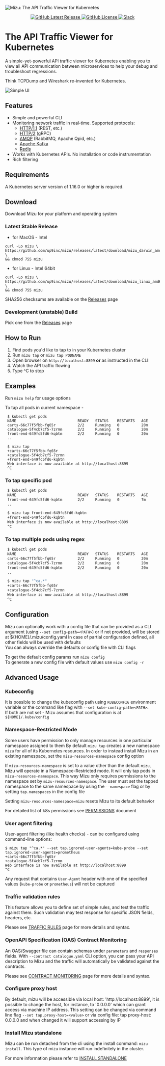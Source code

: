 ![Mizu: The API Traffic Viewer for Kubernetes](assets/mizu-logo.svg)

<p align="center">
    <a href="https://github.com/up9inc/mizu/releases/latest">
        <img alt="GitHub Latest Release" src="https://img.shields.io/github/v/release/up9inc/mizu?logo=GitHub&style=flat-square">
    </a>
    <a href="https://github.com/up9inc/mizu/blob/main/LICENSE">
        <img alt="GitHub License" src="https://img.shields.io/github/license/up9inc/mizu?logo=GitHub&style=flat-square">
    </a>
    <a href="https://join.slack.com/t/up9/shared_invite/zt-tfjnduli-QzlR8VV4Z1w3YnPIAJfhlQ">
      <img alt="Slack" src="https://img.shields.io/badge/slack-join_chat-white.svg?logo=slack&style=social">
    </a>
</p>

# The API Traffic Viewer for Kubernetes

A simple-yet-powerful API traffic viewer for Kubernetes enabling you to view all API communication between microservices to help your debug and troubleshoot regressions.

Think TCPDump and Wireshark re-invented for Kubernetes.

![Simple UI](assets/mizu-ui.png)

## Features

- Simple and powerful CLI
- Monitoring network traffic in real-time. Supported protocols:
  - [HTTP/1.1](https://datatracker.ietf.org/doc/html/rfc2616) (REST, etc.)
  - [HTTP/2](https://datatracker.ietf.org/doc/html/rfc7540) (gRPC)
  - [AMQP](https://www.rabbitmq.com/amqp-0-9-1-reference.html) (RabbitMQ, Apache Qpid, etc.)
  - [Apache Kafka](https://kafka.apache.org/protocol)
  - [Redis](https://redis.io/topics/protocol)
- Works with Kubernetes APIs. No installation or code instrumentation
- Rich filtering

## Requirements

A Kubernetes server version of 1.16.0 or higher is required.

## Download

Download Mizu for your platform and operating system

### Latest Stable Release

* for MacOS - Intel 
```
curl -Lo mizu \
https://github.com/up9inc/mizu/releases/latest/download/mizu_darwin_amd64 \
&& chmod 755 mizu
```
 
* for Linux - Intel 64bit
```
curl -Lo mizu \
https://github.com/up9inc/mizu/releases/latest/download/mizu_linux_amd64 \
&& chmod 755 mizu
``` 

SHA256 checksums are available on the [Releases](https://github.com/up9inc/mizu/releases) page

### Development (unstable) Build
Pick one from the [Releases](https://github.com/up9inc/mizu/releases) page

## How to Run

1. Find pods you'd like to tap to in your Kubernetes cluster
2. Run `mizu tap` or `mizu tap PODNAME`
3. Open browser on `http://localhost:8899` **or** as instructed in the CLI
4. Watch the API traffic flowing
5. Type ^C to stop

## Examples

Run `mizu help` for usage options

To tap all pods in current namespace - 
``` 
 $ kubectl get pods 
 NAME                            READY   STATUS    RESTARTS   AGE
 carts-66c77f5fbb-fq65r          2/2     Running   0          20m
 catalogue-5f4cb7cf5-7zrmn       2/2     Running   0          20m
 front-end-649fc5fd6-kqbtn       2/2     Running   0          20m
 ..

 $ mizu tap
 +carts-66c77f5fbb-fq65r
 +catalogue-5f4cb7cf5-7zrmn
 +front-end-649fc5fd6-kqbtn
 Web interface is now available at http://localhost:8899
 ^C
```


### To tap specific pod
```bash
 $ kubectl get pods 
 NAME                            READY   STATUS    RESTARTS   AGE
 front-end-649fc5fd6-kqbtn       2/2     Running   0          7m
 ..

 $ mizu tap front-end-649fc5fd6-kqbtn
 +front-end-649fc5fd6-kqbtn
 Web interface is now available at http://localhost:8899
 ^C
```

### To tap multiple pods using regex
```bash
 $ kubectl get pods 
 NAME                            READY   STATUS    RESTARTS   AGE
 carts-66c77f5fbb-fq65r          2/2     Running   0          20m
 catalogue-5f4cb7cf5-7zrmn       2/2     Running   0          20m
 front-end-649fc5fd6-kqbtn       2/2     Running   0          20m
 ..

 $ mizu tap "^ca.*"
 +carts-66c77f5fbb-fq65r
 +catalogue-5f4cb7cf5-7zrmn
 Web interface is now available at http://localhost:8899
 ^C
```

## Configuration

Mizu can optionally work with a config file that can be provided as a CLI argument (using `--set config-path=<PATH>`) or if not provided, will be stored at ${HOME}/.mizu/config.yaml 
In case of partial configuration defined, all other fields will be used with defaults <br />
You can always override the defaults or config file with CLI flags

To get the default config params run `mizu config` <br />
To generate a new config file with default values use `mizu config -r`


## Advanced Usage

### Kubeconfig

It is possible to change the kubeconfig path using `KUBECONFIG` environment variable or the command like flag
with `--set kube-config-path=<PATH>`. </br >
If both are not set - Mizu assumes that configuration is at `${HOME}/.kube/config`

### Namespace-Restricted Mode

Some users have permission to only manage resources in one particular namespace assigned to them
By default `mizu tap` creates a new namespace `mizu` for all of its Kubernetes resources. In order to instead install
Mizu in an existing namespace, set the `mizu-resources-namespace` config option

If `mizu-resources-namespace` is set to a value other than the default `mizu`, Mizu will operate in a
Namespace-Restricted mode. It will only tap pods in `mizu-resources-namespace`. This way Mizu only requires permissions
to the namespace set by `mizu-resources-namespace`. The user must set the tapped namespace to the same namespace by
using the `--namespace` flag or by setting `tap.namespaces` in the config file

Setting `mizu-resources-namespace=mizu` resets Mizu to its default behavior

For detailed list of k8s permissions see [PERMISSIONS](docs/PERMISSIONS.md) document

### User agent filtering

User-agent filtering (like health checks) - can be configured using command-line options:

```shell
$ mizu tap "^ca.*" --set tap.ignored-user-agents=kube-probe --set tap.ignored-user-agents=prometheus
+carts-66c77f5fbb-fq65r
+catalogue-5f4cb7cf5-7zrmn
Web interface is now available at http://localhost:8899
^C

```
Any request that contains `User-Agent` header with one of the specified values (`kube-probe` or `prometheus`) will not be captured

### Traffic validation rules

This feature allows you to define set of simple rules, and test the traffic against them.
Such validation may test response for specific JSON fields, headers, etc.

Please see [TRAFFIC RULES](docs/POLICY_RULES.md) page for more details and syntax.

### OpenAPI Specification (OAS) Contract Monitoring

An OAS/Swagger file can contain schemas under `parameters` and `responses` fields. With `--contract catalogue.yaml`
CLI option, you can pass your API description to Mizu and the traffic will automatically be validated
against the contracts.

Please see [CONTRACT MONITORING](docs/CONTRACT_MONITORING.md) page for more details and syntax.

### Configure proxy host 

By default, mizu will be accessible via local host: 'http://localhost:8899', it is possible to change the host, for
instance, to '0.0.0.0' which can grant access via machine IP address. This setting can be changed via command line
flag `--set tap.proxy-host=<value>` or via config file:
tap proxy-host: 0.0.0.0 and when changed it will support accessing by IP

### Install Mizu standalone

Mizu can be run detached from the cli using the install command: `mizu install`. This type of mizu instance will run
indefinitely in the cluster.

For more information please refer to [INSTALL STANDALONE](docs/INSTALL_STANDALONE.md)
